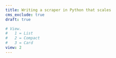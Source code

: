 ```yaml
---
title: Writing a scraper in Python that scales
cms_exclude: true
draft: true

# View.
#   1 = List
#   2 = Compact
#   3 = Card
view: 2
---
```


